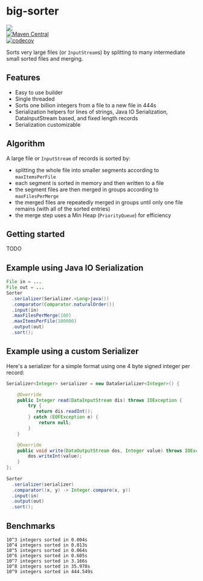 # big-sorter
<a href="https://travis-ci.org/davidmoten/big-sorter"><img src="https://travis-ci.org/davidmoten/big-sorter.svg"/></a><br/>
[![Maven Central](https://maven-badges.herokuapp.com/maven-central/com.github.davidmoten/big-sorter/badge.svg?style=flat)](https://maven-badges.herokuapp.com/maven-central/com.github.davidmoten/big-sorter)<br/>
[![codecov](https://codecov.io/gh/davidmoten/big-sorter/branch/master/graph/badge.svg)](https://codecov.io/gh/davidmoten/big-sorter)<br/>

Sorts very large files (or `InputStream`s) by splitting to many intermediate small sorted files and merging.

## Features

* Easy to use builder
* Single threaded
* Sorts one billion integers from a file to a new file in 444s 
* Serialization helpers for lines of strings, Java IO Serialization, DataInputStream based, and fixed length records 
* Serialization customizable

## Algorithm
A large file or `InputStream` of records is sorted by:
* splitting the whole file into smaller segments according to `maxItemsPerFile`
* each segment is sorted in memory and then written to a file
* the segment files are then merged in groups according to `maxFilesPerMerge`
* the merged files are repeatedly merged in groups until only one file remains (with all of the sorted entries)
* the merge step uses a Min Heap (`PriorityQueue`) for efficiency

## Getting started
TODO

## Example using Java IO Serialization

```java
File in = ...
File out = ...
Sorter 
  .serializer(Serializer.<Long>java()) 
  .comparator(Comparator.naturalOrder()) 
  .input(in) 
  .maxFilesPerMerge(100) 
  .maxItemsPerFile(100000) 
  .output(out) 
  .sort();

```

## Example using a custom Serializer
Here's a serializer for a simple format using one 4 byte signed integer per record:

```java
Serializer<Integer> serializer = new DataSerializer<Integer>() {

    @Override
    public Integer read(DataInputStream dis) throws IOException {
        try {
           return dis.readInt();
        } catch (EOFException e) {
            return null;
        }
    }

    @Override
    public void write(DataOutputStream dos, Integer value) throws IOException {
        dos.writeInt(value);
    }
};
      
Sorter 
  .serializer(serializer) 
  .comparator((x, y) -> Integer.compare(x, y)) 
  .input(in) 
  .output(out) 
  .sort();
``` 
## Benchmarks

```
10^3 integers sorted in 0.004s
10^4 integers sorted in 0.013s
10^5 integers sorted in 0.064s
10^6 integers sorted in 0.605s
10^7 integers sorted in 3.166s
10^8 integers sorted in 35.978s
10^9 integers sorted in 444.549s
```
